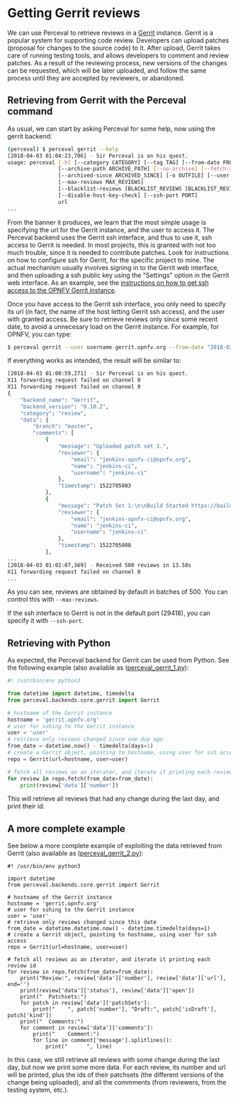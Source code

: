 # Getting Gerrit reviews

We can use Perceval to retrieve reviews in a [Gerrit](https://www.gerritcodereview.com/) instance. Gerrit is a popular system for supporting code review. Developers can upload patches (proposal for changes to the source code) to it. After upload, Gerrit takes care of running testing tools, and allows developers to comment and review patches. As a result of the reviewing process, new versions of the changes can be requested, which will be later uploaded, and follow the same process until they are accepted by reviewers, or abandoned.

## Retrieving from Gerrit with the Perceval command

As usual, we can start by asking Perceval for some help, now using the gerrit backend:

```bash
(perceval) $ perceval gerrit --help
[2018-04-03 01:04:23,706] - Sir Perceval is on his quest.
usage: perceval [-h] [--category CATEGORY] [--tag TAG] [--from-date FROM_DATE]
                [--archive-path ARCHIVE_PATH] [--no-archive] [--fetch-archive]
                [--archived-since ARCHIVED_SINCE] [-o OUTFILE] [--user USER]
                [--max-reviews MAX_REVIEWS]
                [--blacklist-reviews [BLACKLIST_REVIEWS [BLACKLIST_REVIEWS ...]]]
                [--disable-host-key-check] [--ssh-port PORT]
                url
...
```

From the banner it produces, we learn that the most simple usage is specifying the url for the Gerrit instance, and the user to access it. The Perceval backend uses the Gerrit ssh interface, and thus to use it, ssh access to Gerrit is needed. In most projects, this is granted with not too much trouble, since it is needed to contribute patches. Look for instructions on how to configure ssh for Gerrit, for the specific project to mine. The actual mechanism usually involves signing in to the Gerrit web interface, and then uploading a ssh public key using the "Settings" option in the Gerrit web interface. As an example, see the [instructions on how to get ssh access to the OPNFV Gerrit instance](https://gerrit.opnfv.org/gerrit/Documentation/user-upload.html#ssh).

Once you have access to the Gerrit ssh interface, you only need to specify its url (in fact, the name of the host letting Gerrit ssh access), and the user with granted access. Be sure to retrieve reviews only since some recent date, to avoid a unnecesary load on the Gerrit instance. For example, for OPNFV, you can type:

```bash
$ perceval gerrit --user username gerrit.opnfv.org --from-date "2018-03-01"
```

If everything works as intended, the result will be similar to:

```bash
[2018-04-03 01:00:59,271] - Sir Perceval is on his quest.
X11 forwarding request failed on channel 0
X11 forwarding request failed on channel 0
{
    "backend_name": "Gerrit",
    "backend_version": "0.10.2",
    "category": "review",
    "data": {
        "branch": "master",
        "comments": [
            {
                "message": "Uploaded patch set 1.",
                "reviewer": {
                    "email": "jenkins-opnfv-ci@opnfv.org",
                    "name": "jenkins-ci",
                    "username": "jenkins-ci"
                },
                "timestamp": 1522705003
            },
            {
                "message": "Patch Set 1:\n\nBuild Started https://build.opnfv.org/ci/job/opnfv-lint-verify-master/8764/ (1/3)",
                "reviewer": {
                    "email": "jenkins-opnfv-ci@opnfv.org",
                    "name": "jenkins-ci",
                    "username": "jenkins-ci"
                },
                "timestamp": 1522705008
            },
...
[2018-04-03 01:02:07,369] - Received 500 reviews in 13.58s
X11 forwarding request failed on channel 0
...
```

As you can see, reviews are obtained by default in batches of 500. You can control this with `--max-reviews`.

If the ssh interface to Gerrit is not in the default port (29418), you can specify it with `--ssh-port`.

## Retrieving with Python

As expected, the Perceval backend for Gerrit can be used from Python. See the following example (also available as ([perceval_gerrit_1.py](/perceval/scripts/perceval_gerrit_1.py)):

```python
#! /usr/bin/env python3

from datetime import datetime, timedelta
from perceval.backends.core.gerrit import Gerrit

# hostname of the Gerrit instance
hostname = 'gerrit.opnfv.org'
# user for sshing to the Gerrit instance
user = 'user'
# retrieve only reviews changed since one day ago
from_date = datetime.now() - timedelta(days=1)
# create a Gerrit object, pointing to hostname, using user for ssh access
repo = Gerrit(url=hostname, user=user)

# fetch all reviews as an iterator, and iterate it printing each review id
for review in repo.fetch(from_date=from_date):
    print(review['data']['number'])
```

This will retrieve all reviews that had any change during the last day, and print their id:

## A more complete example

See below a more complete example of exploiting the data retrieved from Gerrit (also available as ([perceval_gerrit_2.py](/perceval/scripts/perceval_gerrit_2.py)):

```
#! /usr/bin/env python3

import datetime
from perceval.backends.core.gerrit import Gerrit

# hostname of the Gerrit instance
hostname = 'gerrit.opnfv.org'
# user for sshing to the Gerrit instance
user = 'user'
# retrieve only reviews changed since this date
from_date = datetime.datetime.now() - datetime.timedelta(days=1)
# create a Gerrit object, pointing to hostname, using user for ssh access
repo = Gerrit(url=hostname, user=user)

# fetch all reviews as an iterator, and iterate it printing each review id
for review in repo.fetch(from_date=from_date):
    print("Review:", review['data']['number'], review['data']['url'], end='')
    print(review['data']['status'], review['data']['open'])
    print("  Patchsets:")
    for patch in review['data']['patchSets']:
        print("    ", patch['number'], "Draft:", patch['isDraft'], patch['kind'])
    print("  Comments:")
    for comment in review['data']['comments']:
        print("    Comment:")
        for line in comment['message'].splitlines():
            print("      ", line)
```

In this case, we still retrieve all reviews with some change during the last day, but now we print some more data. For each review, its number and url will be printed, plus the ids of their patchsets (the different versions of the change being uploaded), and all the commments (from reviewers, from the testing system, etc.).